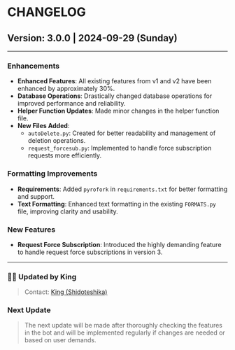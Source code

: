 # CHANGELOG

## Version: 3.0.0 | 2024-09-29 (Sunday)
---

### Enhancements
- **Enhanced Features**: All existing features from v1 and v2 have been enhanced by approximately 30%.
- **Database Operations**: Drastically changed database operations for improved performance and reliability.
- **Helper Function Updates**: Made minor changes in the helper function file.
- **New Files Added**:
  - `autoDelete.py`: Created for better readability and management of deletion operations.
  - `request_forcesub.py`: Implemented to handle force subscription requests more efficiently.

### Formatting Improvements
- **Requirements**: Added `pyrofork` in `requirements.txt` for better formatting and support.
- **Text Formatting**: Enhanced text formatting in the existing `FORMATS.py` file, improving clarity and usability.

### New Features
- **Request Force Subscription**: Introduced the highly demanding feature to handle request force subscriptions in version 3.

---
### 🧑‍💻 Updated by King
> Contact: [King (Shidoteshika)](https://t.me/Shidoteshika1)

### Next Update
> The next update will be made after thoroughly checking the features in the bot and will be implemented regularly if changes are needed or based on user demands.
